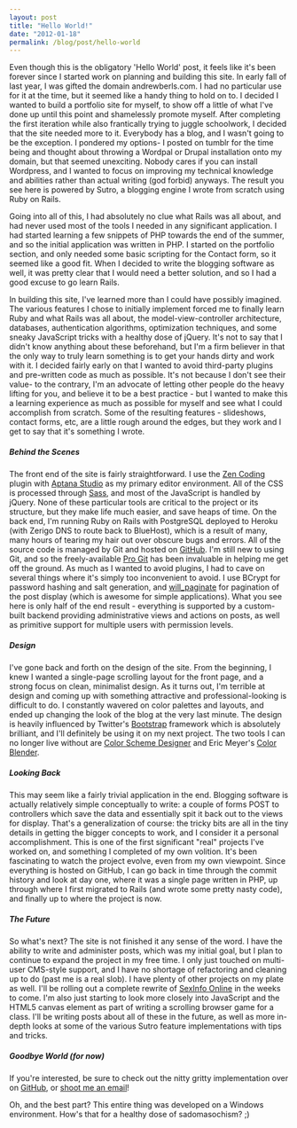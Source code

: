 ```yaml
---
layout: post
title: "Hello World!"
date: "2012-01-18"
permalink: /blog/post/hello-world
---
```


<p>Even though this is the obligatory 'Hello World' post, it feels like it's been forever since I started work on planning and building this site. In early fall of last year, I was gifted the domain andrewberls.com. I had no particular use for it at the time, but it seemed like a handy thing to hold on to. I decided I wanted to build a portfolio site for myself, to show off a little of what I've done up until this point and shamelessly promote myself. After completing the first iteration while also frantically trying to juggle schoolwork, I decided that the site needed more to it. Everybody has a blog, and I wasn't going to be the exception. I pondered my options- I posted on tumblr for the time being and thought about throwing a Wordpal or Drupal installation onto my domain, but that seemed unexciting. Nobody cares if you can install Wordpress, and I wanted to focus on improving my technical knowledge and abilities rather than actual writing (god forbid) anyways. The result you see here is powered by Sutro, a blogging engine I wrote from scratch using Ruby on Rails.</p>

<p>Going into all of this, I had absolutely no clue what Rails was all about, and had never used most of the tools I needed in any significant application. I had started learning a few snippets of PHP towards the end of the summer, and so the initial application was written in PHP. I started on the portfolio section, and only needed some basic scripting for the Contact form, so it seemed like a good fit. When I decided to write the blogging software as well, it was pretty clear that I would need a better solution, and so I had a good excuse to go learn Rails.</p>



<p>In building this site, I've learned more than I could have possibly imagined. The various features I chose to initially implement forced me to finally learn Ruby and what Rails was all about, the  model-view-controller architecture, databases, authentication algorithms, optimization techniques, and some sneaky JavaScript tricks with a healthy dose of jQuery. It's not to say that I didn't know anything about these beforehand, but I'm a firm believer in that the only way to truly learn something is to get your hands dirty and work with it. I decided fairly early on that I wanted to avoid third-party plugins and pre-written code as much as possible. It's not because I don't see their value- to the contrary, I'm an advocate of letting other people do the heavy lifting for you, and believe it to be a best practice - but I wanted to make this a learning experience as much as possible for myself and see what I could accomplish from scratch. Some of the resulting features - slideshows, contact forms, etc, are a little rough around the edges, but they work and I get to say that it's something I wrote.</p>

<break />

<h5>Behind the Scenes</h5>
<p>The front end of the site is fairly straightforward.  I use the <a href="http://code.google.com/p/zen-coding/">Zen Coding</a> plugin with <a href="http://www.aptana.com/">Aptana Studio</a> as my primary editor environment. All of the CSS is processed through <a href="http://sass-lang.com/">Sass</a>, and most of the JavaScript is handled by jQuery. None of these particular tools are critical to the project or its structure, but they make life much easier, and save heaps of time. On the back end, I'm running Ruby on Rails with PostgreSQL deployed to Heroku (with Zerigo DNS to route back to BlueHost), which is a result of many, many hours of tearing my hair out over obscure bugs and errors. All of the source code is managed by Git and hosted on <a href="https://github.com/andrewberls/andrewberls">GitHub</a>. I'm still new to using Git, and so the freely-available <a href="http://progit.org/book/">Pro Git</a> has been invaluable in helping me get off the ground. As much as I wanted to avoid plugins, I had to cave on several things where it's simply too inconvenient to avoid. I use BCrypt for password hashing and salt generation, and <a href="https://github.com/mislav/will_paginate/wiki">will_paginate</a> for pagination of the post display (which is awesome for simple applications). What you see here is only half of the end result - everything is supported by a custom-built backend providing administrative views and actions on posts, as well as primitive support for multiple users with permission levels.</p>




<h5>Design</h5>
<p>I've gone back and forth on the design of the site. From the beginning, I knew I wanted a single-page scrolling layout for the front page, and a strong focus on clean, minimalist design. As it turns out, I'm terrible at design and coming up with something attractive and professional-looking is difficult to do. I constantly wavered on color palettes and layouts, and ended up changing the look of the blog at the very last minute. The design is heavily influenced by Twitter's <a href="http://twitter.github.com/bootstrap/">Bootstrap</a> framework which is absolutely brilliant, and I'll definitely be using it on my next project. The two tools I can no longer live without are <a href="http://colorschemedesigner.com/">Color Scheme Designer</a> and Eric Meyer's <a href="http://meyerweb.com/eric/tools/color-blend/">Color Blender</a>.</p>




<h5>Looking Back</h5>
<p>This may seem like a fairly trivial application in the end. Blogging software is actually relatively simple conceptually to write: a couple of forms POST to controllers which save the data and essentially spit it back out to the views for display. That's a generalization of course: the tricky bits are all in the tiny details in getting the bigger concepts to work, and I consider it a personal accomplishment. This is one of the first significant "real" projects I've worked on, and something I completed of my own volition. It's been fascinating to watch the project evolve, even from my own viewpoint. Since everything is hosted on GitHub, I can go back in time through the commit history and look at day one, where it was a single page written in PHP, up through where I first migrated to Rails (and wrote some pretty nasty code), and finally up to where the project is now.</p>




<h5>The Future</h5>
<p>So what's next? The site is not finished it any sense of the word. I have the ability to write and administer posts, which was my initial goal, but I plan to continue to expand the project in my free time. I only just touched on multi-user CMS-style support, and I have no shortage of refactoring and cleaning up to do (past me is a real slob). I have plenty of other projects on my plate as well. I'll be rolling out a complete rewrite of <a href="http://www.soc.ucsb.edu/sexinfo/">SexInfo Online</a> in the weeks to come. I'm also just starting to look more closely into JavaScript and the HTML5 canvas element as part of writing a scrolling browser game for a class. I'll be writing posts about all of these in the future, as well as more in-depth looks at some of the various Sutro feature implementations with tips and tricks.</p>



<h5>Goodbye World (for now)</h5>
<p>If you're interested, be sure to check out the nitty gritty implementation over on <a href="https://github.com/andrewberls/andrewberls">GitHub</a>, or <a href="http://andrewberls.com/#contact">shoot me an email</a>!</p>

<p>Oh, and the best part? This entire thing was developed on a Windows environment. How's that for a healthy dose of sadomasochism? ;)</p>
